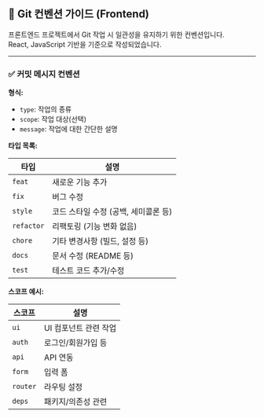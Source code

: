 ## 🧭 Git 컨벤션 가이드 (Frontend)

프론트엔드 프로젝트에서 Git 작업 시 일관성을 유지하기 위한 컨벤션입니다.  
React, JavaScript 기반을 기준으로 작성되었습니다.

---

### ✅ 커밋 메시지 컨벤션

**형식:**
- `type`: 작업의 종류
- `scope`: 작업 대상(선택)
- `message`: 작업에 대한 간단한 설명

**타입 목록:**

| 타입      | 설명                           |
|-----------|--------------------------------|
| `feat`    | 새로운 기능 추가               |
| `fix`     | 버그 수정                      |
| `style`   | 코드 스타일 수정 (공백, 세미콜론 등) |
| `refactor`| 리팩토링 (기능 변화 없음)     |
| `chore`   | 기타 변경사항 (빌드, 설정 등) |
| `docs`    | 문서 수정 (README 등)         |
| `test`    | 테스트 코드 추가/수정         |

**스코프 예시:**

| 스코프   | 설명                 |
|----------|----------------------|
| `ui`     | UI 컴포넌트 관련 작업 |
| `auth`   | 로그인/회원가입 등   |
| `api`    | API 연동             |
| `form`   | 입력 폼              |
| `router` | 라우팅 설정          |
| `deps`   | 패키지/의존성 관련   |#   2 0 2 5 _ s i d e p r o j e c t 
 
 
